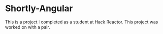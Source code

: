 Shortly-Angular
==============

This is a project I completed as a student at Hack Reactor. This project was worked on with a pair. 